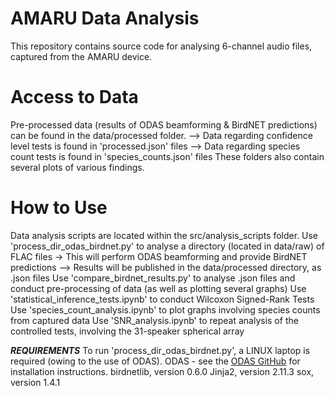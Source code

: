 # AMARU Data Analysis
This repository contains source code for analysing 6-channel audio files, captured from the AMARU device.

# Access to Data
Pre-processed data (results of ODAS beamforming & BirdNET predictions) can be found in the data/processed folder.
--> Data regarding confidence level tests is found in 'processed.json' files
--> Data regarding species count tests is found in 'species_counts.json' files
These folders also contain several plots of various findings.

# How to Use
Data analysis scripts are located within the src/analysis_scripts folder.
Use 'process_dir_odas_birdnet.py' to analyse a directory (located in data/raw) of FLAC files -> This will perform ODAS beamforming and provide BirdNET predictions
  --> Results will be published in the data/processed directory, as .json files 
Use 'compare_birdnet_results.py' to analyse .json files and conduct pre-processing of data (as well as plotting several graphs)
Use 'statistical_inference_tests.ipynb' to conduct Wilcoxon Signed-Rank Tests
Use 'species_count_analysis.ipynb' to plot graphs involving species counts from captured data
Use 'SNR_analysis.ipynb' to repeat analysis of the controlled tests, involving the 31-speaker spherical array

***REQUIREMENTS***
To run 'process_dir_odas_birdnet.py', a LINUX laptop is required (owing to the use of ODAS).
ODAS - see the [ODAS GitHub]('https://github.com/introlab/odas') for installation instructions.
birdnetlib, version 0.6.0
Jinja2, version 2.11.3
sox, version 1.4.1

